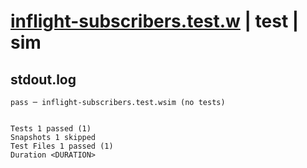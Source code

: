 # [inflight-subscribers.test.w](../../../../../examples/tests/valid/inflight-subscribers.test.w) | test | sim

## stdout.log
```log
pass ─ inflight-subscribers.test.wsim (no tests)
 
 
Tests 1 passed (1)
Snapshots 1 skipped
Test Files 1 passed (1)
Duration <DURATION>
```

